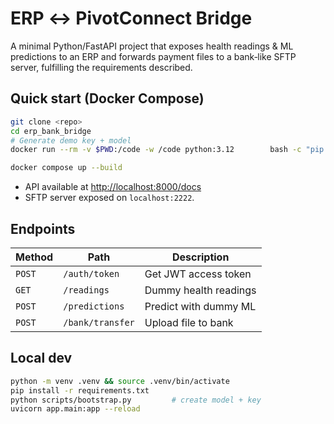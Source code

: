 # ERP ↔ PivotConnect Bridge

A minimal Python/FastAPI project that exposes health readings & ML predictions to an ERP and forwards
payment files to a bank‑like SFTP server, fulfilling the requirements described.

## Quick start (Docker Compose)

```bash
git clone <repo>
cd erp_bank_bridge
# Generate demo key + model
docker run --rm -v $PWD:/code -w /code python:3.12        bash -c "pip install puttykeys scikit-learn joblib cryptography && python scripts/bootstrap.py"

docker compose up --build
```

* API available at <http://localhost:8000/docs>
* SFTP server exposed on `localhost:2222`.

## Endpoints

| Method | Path | Description |
| ------ | ---- | ----------- |
| `POST` | `/auth/token` | Get JWT access token |
| `GET`  | `/readings`   | Dummy health readings |
| `POST` | `/predictions`| Predict with dummy ML |
| `POST` | `/bank/transfer` | Upload file to bank |

## Local dev

```bash
python -m venv .venv && source .venv/bin/activate
pip install -r requirements.txt
python scripts/bootstrap.py         # create model + key
uvicorn app.main:app --reload
```
